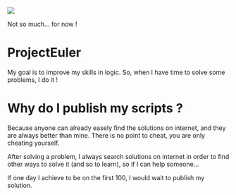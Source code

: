 ![](https://projecteuler.net/profile/BlackFart.png)

Not so much... for now !

# ProjectEuler
My goal is to improve my skills in logic.
So, when I have time to solve some problems, I do it !

# Why do I publish my scripts ?
Because anyone can already easely find the solutions on internet, and they are always better than mine.
There is no point to cheat, you are only cheating yourself.

After solving a problem, I always search solutions on internet in order to find other ways to solve it (and so to learn), so if I can help someone...

If one day I achieve to be on the first 100, I would wait to publish my solution.
